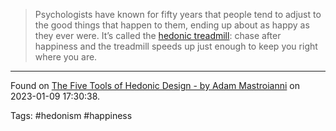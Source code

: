 > Psychologists have known for fifty years that people tend to adjust to the good things that happen to them, ending up about as happy as they ever were. It’s called the [hedonic treadmill](https://en.wikipedia.org/wiki/Hedonic_treadmill): chase after happiness and the treadmill speeds up just enough to keep you right where you are.

---

Found on [The Five Tools of Hedonic Design - by Adam Mastroianni](https://experimentalhistory.substack.com/p/the-five-tools-of-hedonic-design) on 2023-01-09 17:30:38.

Tags: #hedonism #happiness 